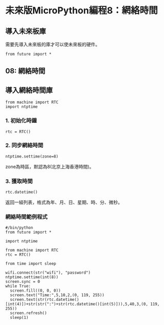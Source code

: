 # 未來版MicroPython編程8：網絡時間

## 導入未來板庫

需要先導入未來板的庫才可以使未來板的硬件。

    from future import *
    
## 08:  網絡時間

## 導入網絡時間庫

    from machine import RTC
    import ntptime
    
### 1. 初始化時鐘

    rtc = RTC()

### 2. 同步網絡時間

    ntptime.settime(zone=8)
    
zone為時區，默認為8(北京上海香港時間)。
    
### 3. 獲取時間

    rtc.datetime()
    
返回一組列表，格式為年、月、日、星期、時、分、微秒。

### 網絡時間範例程式

    #/bin/python
    from future import *
    
    import ntptime
    
    from machine import RTC
    rtc = RTC()
    
    from time import sleep

    wifi.connect(str("wifi"), "password")
    ntptime.settime(int(8))
    screen.sync = 0
    while True:
      screen.fill((0, 0, 0))
      screen.text("Time:",5,10,2,(0, 119, 255))
      screen.text(str(rtc.datetime()[int(4)])+str(str(":")+str(rtc.datetime()[int(5)])),5,40,3,(0, 119, 255))
      screen.refresh()
      sleep(1)


